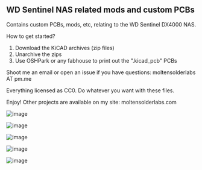 WD Sentinel NAS related mods and custom PCBs
---

Contains custom PCBs, mods, etc, relating to the WD Sentinel DX4000 NAS.

How to get started?

1. Download the KiCAD archives (zip files)
2. Unarchive the zips
3. Use OSHPark or any fabhouse to print out the ".kicad_pcb" PCBs

Shoot me an email or open an issue if you have questions: moltensolderlabs AT pm.me

Everything licensed as CC0. Do whatever you want with these files.

Enjoy! Other projects are available on my site: moltensolderlabs.com

![image](https://raw.githubusercontent.com/dudeitssm/wd-sentinel-mods/master/pics_and_schematics/vga_usb_serial_combo_pcb_hookup.jpg)

![image](https://raw.githubusercontent.com/dudeitssm/wd-sentinel-mods/master/pics_and_schematics/vga_usb_serial_combo_pcb_gui_fedora_install.jpg)

![image](https://raw.githubusercontent.com/dudeitssm/wd-sentinel-mods/master/pics_and_schematics/vga_usb_serial_combo_pcb_populated_front.jpg)

![image](https://raw.githubusercontent.com/dudeitssm/wd-sentinel-mods/master/pics_and_schematics/vga_usb_serial_combo_pcb_populated_rear.jpg)

![image](https://raw.githubusercontent.com/dudeitssm/wd-sentinel-mods/master/pics_and_schematics/vga_usb_serial_combo_pcb_dx4000_mounted.jpg)
